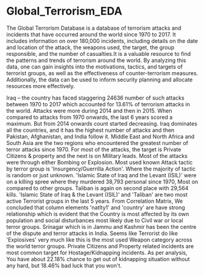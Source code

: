 # Global_Terrorism_EDA
The Global Terrorism Database is a  database of terrorism attacks and incidents that have occurred around the world since 1970 to 2017. It includes information on over 180,000 incidents, including details on the date and location of the attack, the weapons used, the target, the group responsible, and the number of casualties.It is a valuable resource to find the patterns and trends of terrorism around the world. By analyzing this data, one can gain insights into the motivations, tactics, and targets of terrorist groups, as well as the effectiveness of counter-terrorism measures. Additionally, the data can be used to inform security planning and allocate resources more effectively.

Iraq – the country has faced staggering 24636 number of such attacks between 1970 to 2017 which accounted for 13.61% of terrorism attacks in the world. Attacks were more during 2014 and then in 2015. When compared to attacks from 1970 onwards, the last 6 years scored a maximum. But from 2014 onwards count started decreasing. Iraq dominates all the countries, and it has the highest number of attacks and then Pakistan, Afghanistan, and India follow it. Middle East and North Africa and South Asia are the two regions who encountered the greatest number of terror attacks since 1970. For most of the attacks, the target is Private Citizens & property and the next is on Military leads. Most of the attacks were through either Bombing or Explosion. Most used known Attack tactic by terror group is 'Insurgency/Guerrilla Action'. Where the majority of tactic is random or just unknown. 'Islamic State of Iraq and the Levant (ISIL)' were on a killing spree where they murdered 38,793 personal since 1970, Most on compared to other groups. Taliban is again on second place with 29,564 kills. 'Islamic State of Iraq & the Levant (ISIL)' and 'Taliban' are two most active Terrorist groups in the last 5 years. From Correlation Matrix, We concluded that column elements 'natlty1' and 'country' are have strong relationship which is evident that the Country is most affected by its own population and social disturbances most likely due to Civil war or local terror groups. Srinagar which is in Jammu and Kashmir has been the centre of the dispute and terror attacks in India. Seems like Terrorist do like 'Explosives' very much like this is the most used Weapon category across the world terror groups. Private Citizens and Property related incidents are most common target for Hostage/Kidnapping incidents. As per analysis, You have about 22.18% chance to get out of kidnapping situation without any hard, but 18.46% bad luck that you won't.
